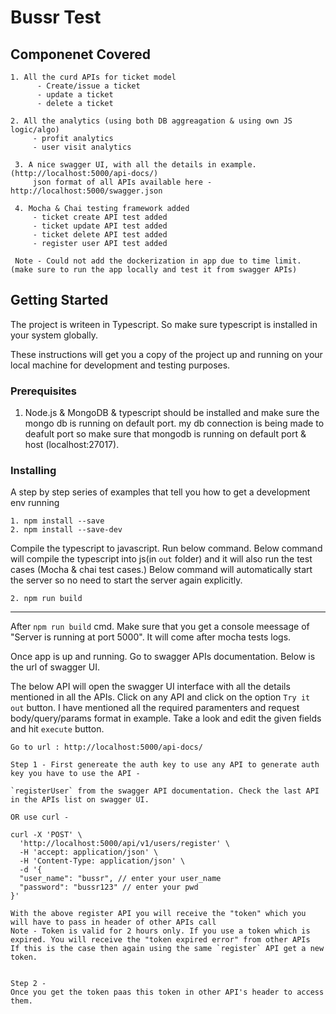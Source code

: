 # Bussr Test

## Componenet Covered
`````````
1. All the curd APIs for ticket model
      - Create/issue a ticket
      - update a ticket
      - delete a ticket
       
2. All the analytics (using both DB aggreagation & using own JS logic/algo)
     - profit analytics
     - user visit analytics
     
 3. A nice swagger UI, with all the details in example. (http://localhost:5000/api-docs/)
     json format of all APIs available here - http://localhost:5000/swagger.json
 
 4. Mocha & Chai testing framework added
     - ticket create API test added
     - ticket update API test added
     - ticket delete API test added
     - register user API test added
     
 Note - Could not add the dockerization in app due to time limit. (make sure to run the app locally and test it from swagger APIs)
`````````

## Getting Started

The project is writeen in Typescript. So make sure typescript is installed in your system globally.

These instructions will get you a copy of the project up and running on your local machine for development and testing purposes.

### Prerequisites

1. Node.js & MongoDB & typescript should be installed and make sure the mongo db is running on default port. my db connection is being made to deafult port so
   make sure that mongodb is running on default port & host (localhost:27017).

### Installing

A step by step series of examples that tell you how to get a development env running


```
1. npm install --save
2. npm install --save-dev
```

Compile the typescript to javascript. Run below command.
Below command will compile the typescript into js(in `out` folder) and it will also run the test cases (Mocha & chai test cases.)
Below command will automatically start the server so no need to start the server again explicitly.

```
2. npm run build
```

---------------------------------------------------------------------------------
After `npm run build` cmd. Make sure that you get a console meessage of "Server is running at port 5000". It will come after mocha tests logs.

Once app is up and running. Go to swagger APIs documentation.
Below is the url of swagger UI.

The below API will open the swagger UI interface with all the details mentioned in all the APIs. 
Click on any API and click on the option `Try it out` button.
I have mentioned all the required paramenters and request body/query/params format in example. 
Take a look and edit the given fields and hit `execute` button.

````````````````
Go to url : http://localhost:5000/api-docs/

Step 1 - First genereate the auth key to use any API to generate auth key you have to use the API - 

`registerUser` from the swagger API documentation. Check the last API in the APIs list on swagger UI.

OR use curl - 

curl -X 'POST' \
  'http://localhost:5000/api/v1/users/register' \
  -H 'accept: application/json' \
  -H 'Content-Type: application/json' \
  -d '{
  "user_name": "bussr", // enter your user_name
  "password": "bussr123" // enter your pwd
}'

With the above register API you will receive the "token" which you will have to pass in header of other APIs call
Note - Token is valid for 2 hours only. If you use a token which is expired. You will receive the "token expired error" from other APIs
If this is the case then again using the same `register` API get a new token.


Step 2 - 
Once you get the token paas this token in other API's header to access them.
